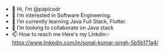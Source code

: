 - 👋 Hi, I’m @papicodr 
- 👀 I’m interested in Software Engineering.
- 🌱 I’m currently learning Java Full Stack, Flutter.
- 💞️ I’m looking to collaborate on Java stack
- 📫 How to reach me Here's my Linkdin:- https://www.linkedin.com/in/sonal-kumar-singh-5b5b171a4/

<!---
papicodr/papicodr is a ✨ special ✨ repository because its `README.md` (this file) appears on your GitHub profile.
You can click the Preview link to take a look at your changes.
--->
